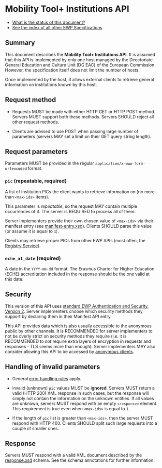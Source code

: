 Mobility Tool+ Institutions API
===============================

* [What is the status of this document?][statuses]
* [See the index of all other EWP Specifications][develhub]


Summary
-------

This document describes the **Mobility Tool+ Institutions API**.
It is assumed that this API is implemented by only one host managed by
the Directoriate-General Education and Culture Unit (DG EAC) of the European Commission.
However, the specification itself does not limit the number of hosts.

Once implemented by the host, it allows external clients to retrieve general
information on institutions known by this host.


Request method
--------------

 * Requests MUST be made with either HTTP GET or HTTP POST method. Servers MUST
   support both these methods. Servers SHOULD reject all other request methods.

 * Clients are advised to use POST when passing large number of parameters
   (servers MAY set a limit on their GET query string length).


Request parameters
------------------

Parameters MUST be provided in the regular `application/x-www-form-urlencoded`
format.


### `pic` (repeatable, required)

A list of institution PICs the client wants to retrieve information on (no more than `<max-ids>` items).

This parameter is *repeatable*, so the request MAY contain multiple occurrences
of it. The server is REQUIRED to process all of them.

Server implementers provide their own chosen value of `<max-ids>` via their manifest entry
(see [manifest-entry.xsd](manifest-entry.xsd)). Clients SHOULD parse this value
(or assume it is equal to `1`).

Clients may retrieve proper PICs from other EWP APIs (most often, the [Registry Service][registry-spec]).

### `eche_at_date` (required)

A date in the `YYYY-mm-dd` format. The Erasmus Charter for Higher Education (ECHE) accreditation
included in the response should be the one valid at this date.


Security
--------

This version of this API uses [standard EWP Authentication and Security, Version 2][sec-v2].
Server implementers choose which security methods they
support by declaring them in their Manifest API entry.

This API provides data which is also usually accessible to the anonymous public
by other channels. It is RECOMMENDED for server implementers to not be overly
strict on security methods they require (i.e. it is RECOMMENDED to *not*
require extra layers of encryption in requests and responses - TLS seems more
than enough). Server implementers MAY also consider allowing this API to be
accessed by [anonymous clients][cliauth-none].


Handling of invalid parameters
------------------------------

 * General [error handling rules][error-handling] apply.

 * Invalid (unknown) `pic` values MUST be **ignored**.
   Servers MUST return a valid (HTTP 200) XML response in such cases, but the
   response will simply not contain the information on the unknown entities.
   If all values are unknown, servers MUST respond with an empty `<response>`
   element. This requirement is true even when `<max-ids>` is equal to `1`.

 * If the length of `pic` list is greater than `<max-ids>`, then the server MUST respond with HTTP 400.
   Clients SHOULD split such large requests into a couple of smaller ones.


Response
--------

Servers MUST respond with a valid XML document described by the
[response.xsd](response.xsd) schema. See the schema annotations for further
information.


[develhub]: http://developers.erasmuswithoutpaper.eu/
[statuses]: https://github.com/erasmus-without-paper/ewp-specs-management#statuses
[registry-spec]: https://github.com/erasmus-without-paper/ewp-specs-api-registry
[error-handling]: https://github.com/erasmus-without-paper/ewp-specs-architecture#error-handling
[cliauth-none]: https://github.com/erasmus-without-paper/ewp-specs-sec-cliauth-none
[sec-v2]: https://github.com/erasmus-without-paper/ewp-specs-sec-intro/tree/stable-v2
